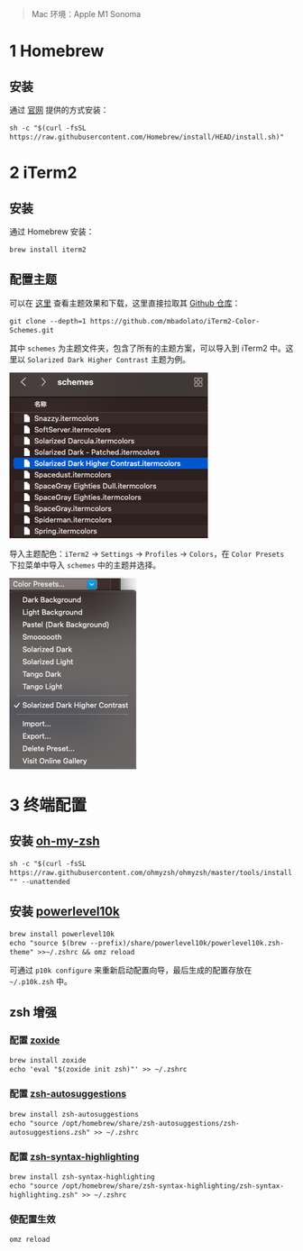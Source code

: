 >   Mac 环境：Apple M1 Sonoma

# 1 Homebrew

## 安装

通过 [官网](https://brew.sh/) 提供的方式安装：

```shell
sh -c "$(curl -fsSL https://raw.githubusercontent.com/Homebrew/install/HEAD/install.sh)"
```

# 2 iTerm2

## 安装

通过 Homebrew 安装：

```shell
brew install iterm2
```

## 配置主题

可以在 [这里](https://iterm2colorschemes.com/) 查看主题效果和下载，这里直接拉取其 [Github 仓库](https://github.com/mbadolato/iTerm2-Color-Schemes)：

```shell
git clone --depth=1 https://github.com/mbadolato/iTerm2-Color-Schemes.git
```

其中 `schemes` 为主题文件夹，包含了所有的主题方案，可以导入到 iTerm2 中。这里以 `Solarized Dark Higher Contrast` 主题为例。

![自带主题](https://raw.githubusercontent.com/genskyff/image-hosting/main/images/202304181355817.png)

导入主题配色：`iTerm2` → `Settings` → `Profiles` → `Colors`，在 `Color Presets` 下拉菜单中导入 `schemes` 中的主题并选择。

![导入并选择主题](https://raw.githubusercontent.com/genskyff/image-hosting/main/images/202304181355959.png)

# 3 终端配置

## 安装 [oh-my-zsh](https://github.com/ohmyzsh/ohmyzsh?tab=readme-ov-file#basic-installation)

```shell
sh -c "$(curl -fsSL https://raw.githubusercontent.com/ohmyzsh/ohmyzsh/master/tools/install.sh)" "" --unattended
```

## 安装 [powerlevel10k](https://github.com/romkatv/powerlevel10k?tab=readme-ov-file#homebrew)

```shell
brew install powerlevel10k
echo "source $(brew --prefix)/share/powerlevel10k/powerlevel10k.zsh-theme" >>~/.zshrc && omz reload
```

可通过 `p10k configure` 来重新启动配置向导，最后生成的配置存放在 `~/.p10k.zsh` 中。

## zsh 增强

### 配置 [zoxide](https://github.com/ajeetdsouza/zoxide?tab=readme-ov-file#installation)

```shell
brew install zoxide
echo 'eval "$(zoxide init zsh)"' >> ~/.zshrc
```

### 配置 [zsh-autosuggestions](https://github.com/zsh-users/zsh-autosuggestions/blob/master/INSTALL.md#homebrew)

```shell
brew install zsh-autosuggestions
echo "source /opt/homebrew/share/zsh-autosuggestions/zsh-autosuggestions.zsh" >> ~/.zshrc
```

### 配置 [zsh-syntax-highlighting](https://github.com/zsh-users/zsh-syntax-highlighting/blob/master/INSTALL.md)

```shell
brew install zsh-syntax-highlighting
echo "source /opt/homebrew/share/zsh-syntax-highlighting/zsh-syntax-highlighting.zsh" >> ~/.zshrc
```

### 使配置生效

```shell
omz reload
```

